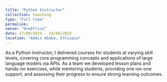 ```yaml
---
title: "Python Instructor"
collection: teaching
type: "Full time"
permalink: 
venue: "OneAfrica"
date: 17/09/2025 - 24/08/2025
location: "Addis Ababa, Ethiopia"
---  
```



As a Python Instructor, I delivered courses for students at varying skill levels, covering core programming concepts and applications of large language models via APIs. As a team we developed lesson plans and hands-on exercises, while mentoring students, providing one-on-one support, and assessing their progress to ensure strong learning outcomes.